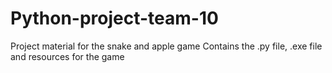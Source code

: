 # Python-project-team-10
Project material for the snake and apple game
Contains the .py file, .exe file and resources for the game 
